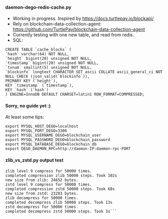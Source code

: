 #### daemon-dego-redis-cache.py
* Working in progress. Inspired by https://docs.turtlepay.io/blockapi/
* Rely on blockchain-data-collection-agent: https://github.com/TurtlePay/blockchain-data-collection-agent
* Currently testing with one new table, and read from redis.
* SQL:
```
CREATE TABLE `cache_blocks` (
`hash` varchar(64) NOT NULL,
`height` bigint(20) unsigned NOT NULL,
`timestamp` bigint(20) unsigned NOT NULL,
`txnum` smallint(5) unsigned NOT NULL,
`blockinfo` longtext CHARACTER SET ascii COLLATE ascii_general_ci NOT NULL CHECK (json_valid(`blockinfo`)),
PRIMARY KEY (`height`),
KEY `timestamp` (`timestamp`),
KEY `hash` (`hash`)
) ENGINE=InnoDB DEFAULT CHARSET=latin1 ROW_FORMAT=COMPRESSED;

```
#### Sorry, no guide yet :)

At least some tips:
```
export MYSQL_HOST_DEGO=localhost
export MYSQL_PORT_DEGO=3306
export MYSQL_USERNAME_DEGO=blockchain_user
export MYSQL_PASSWORD_DEGO=blockchain_password
export MYSQL_DATABASE_DEGO=blockchain_db
export DEGO_DAEMON_RPC=http://daemon-IP:daemon-rpc-PORT
```

#### zlib_vs_zstd.py output test
```originalString: 55639 bytes.
zlib level 9 compress for 50000 times.
completed compression zlib 50000 steps. Took 102s
new size from zlib: 24652 bytes.
zstd level 9 compress for 50000 times.
completed compression zstd 50000 steps. Took 60s
new size from zstd: 23283 bytes.
zlib decompress for 50000 times.
completed decompress zlib 50000 steps. Took 13s
zstd decompress for 50000 times.
completed decompress zstd 50000 steps. Took 3s```

```
